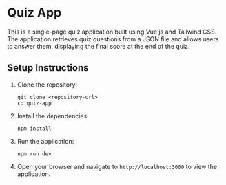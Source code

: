 # Quiz App

This is a single-page quiz application built using Vue.js and Tailwind CSS. The application retrieves quiz questions from a JSON file and allows users to answer them, displaying the final score at the end of the quiz.

## Setup Instructions

1. Clone the repository:
   ```
   git clone <repository-url>
   cd quiz-app
   ```

2. Install the dependencies:
   ```
   npm install
   ```

3. Run the application:
   ```
   npm run dev
   ```

4. Open your browser and navigate to `http://localhost:3000` to view the application.